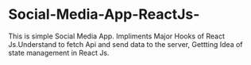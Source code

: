 # Social-Media-App-ReactJs-
This is simple Social Media App. Impliments Major Hooks of React Js.Understand to fetch Api and send data to the server, Gettting Idea of state management in React Js. 
